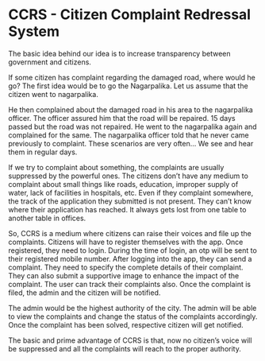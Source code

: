 # CCRS - Citizen Complaint Redressal System

The basic idea behind our idea is to increase transparency between government and citizens.

If some citizen has complaint regarding the damaged road, where would he go? 
The first idea would be to go the Nagarpalika. Let us assume that the citizen went to nagarpalika.

He then complained about the damaged road in his area to the nagarpalika officer. The officer assured him that the road will be repaired. 15 days passed but the road was not repaired. He went to the nagarpalika again and complained for the same. The nagarpalika officer told that he never came previously to complaint. These scenarios are very often… We see and hear them in regular days.

If we try to complaint about something, the complaints are usually suppressed by the powerful ones. The citizens don’t have any medium to complaint about small things like roads, education, improper supply of water, lack of facilities in hospitals, etc. Even if they complaint somewhere, the track of the application they submitted is not present. They can’t know where their application has reached. It always gets lost from one table to another table in offices.

So, CCRS is a medium where citizens can raise their voices and file up the complaints. Citizens will have to register themselves with the app. Once registered, they need to login. During the time of login, an otp will be sent to their registered mobile number. After logging into the app, they can send a complaint. They need to specify the complete details of their complaint. They can also submit a supportive image to enhance the impact of the complaint. The user can track their complaints also. Once the complaint is filed, the admin and the citizen will be notified.

The admin would be the highest authority of the city. The admin will be able to view the complaints and change the status of the complaints accordingly. Once the complaint has been solved, respective citizen will get notified.

The basic and prime advantage of CCRS is that, now no citizen’s voice will be suppressed and all the complaints will reach to the proper authority.
